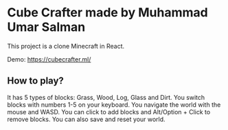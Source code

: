 # Cube Crafter made by Muhammad Umar Salman

This project is a clone Minecraft in React.

Demo: https://cubecrafter.ml/

## How to play?

It has 5 types of blocks: Grass, Wood, Log, Glass and Dirt.
You switch blocks with numbers 1-5 on your keyboard.
You navigate the world with the mouse and WASD.
You can click to add blocks and Alt/Option + Click to remove blocks.
You can also save and reset your world.
